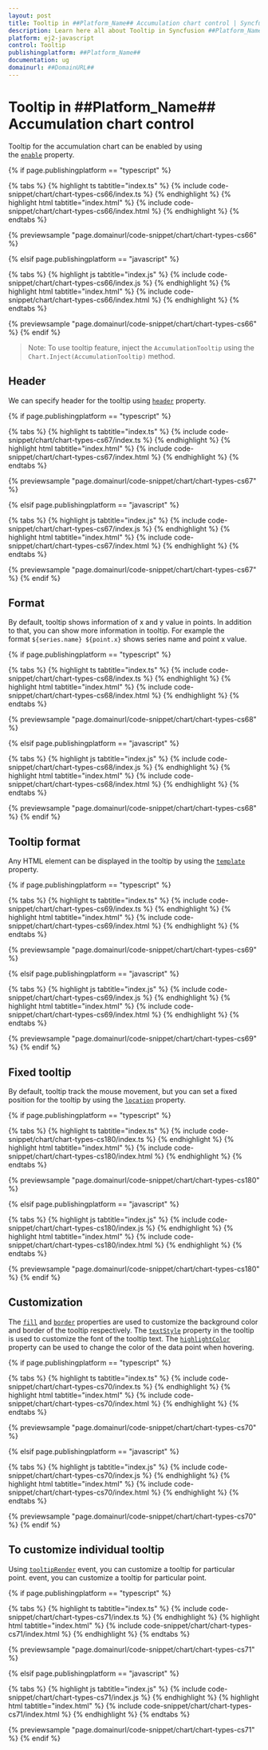 ```yaml
---
layout: post
title: Tooltip in ##Platform_Name## Accumulation chart control | Syncfusion
description: Learn here all about Tooltip in Syncfusion ##Platform_Name## Accumulation chart control of Syncfusion Essential JS 2 and more.
platform: ej2-javascript
control: Tooltip 
publishingplatform: ##Platform_Name##
documentation: ug
domainurl: ##DomainURL##
---
```


# Tooltip in ##Platform_Name## Accumulation chart control

Tooltip for the accumulation chart can be enabled by using the [`enable`](../api/accumulation-chart/tooltipSettingsModel/#enable) property.

{% if page.publishingplatform == "typescript" %}

{% tabs %}
{% highlight ts tabtitle="index.ts" %}
{% include code-snippet/chart/chart-types-cs66/index.ts %}
{% endhighlight %}
{% highlight html tabtitle="index.html" %}
{% include code-snippet/chart/chart-types-cs66/index.html %}
{% endhighlight %}
{% endtabs %}
        
{% previewsample "page.domainurl/code-snippet/chart/chart-types-cs66" %}

{% elsif page.publishingplatform == "javascript" %}

{% tabs %}
{% highlight js tabtitle="index.js" %}
{% include code-snippet/chart/chart-types-cs66/index.js %}
{% endhighlight %}
{% highlight html tabtitle="index.html" %}
{% include code-snippet/chart/chart-types-cs66/index.html %}
{% endhighlight %}
{% endtabs %}

{% previewsample "page.domainurl/code-snippet/chart/chart-types-cs66" %}
{% endif %}

>Note: To use tooltip feature, inject the `AccumulationTooltip` using the `Chart.Inject(AccumulationTooltip)` method.

## Header

We can specify header for the tooltip using [`header`](../api/accumulation-chart/tooltipSettingsModel/#header) property.

{% if page.publishingplatform == "typescript" %}

{% tabs %}
{% highlight ts tabtitle="index.ts" %}
{% include code-snippet/chart/chart-types-cs67/index.ts %}
{% endhighlight %}
{% highlight html tabtitle="index.html" %}
{% include code-snippet/chart/chart-types-cs67/index.html %}
{% endhighlight %}
{% endtabs %}
        
{% previewsample "page.domainurl/code-snippet/chart/chart-types-cs67" %}

{% elsif page.publishingplatform == "javascript" %}

{% tabs %}
{% highlight js tabtitle="index.js" %}
{% include code-snippet/chart/chart-types-cs67/index.js %}
{% endhighlight %}
{% highlight html tabtitle="index.html" %}
{% include code-snippet/chart/chart-types-cs67/index.html %}
{% endhighlight %}
{% endtabs %}

{% previewsample "page.domainurl/code-snippet/chart/chart-types-cs67" %}
{% endif %}

## Format

By default, tooltip shows information of x and y value in points. In addition to that, you can show more information in tooltip. For example the format `${series.name} ${point.x}` shows series name and point x value.

{% if page.publishingplatform == "typescript" %}

{% tabs %}
{% highlight ts tabtitle="index.ts" %}
{% include code-snippet/chart/chart-types-cs68/index.ts %}
{% endhighlight %}
{% highlight html tabtitle="index.html" %}
{% include code-snippet/chart/chart-types-cs68/index.html %}
{% endhighlight %}
{% endtabs %}
        
{% previewsample "page.domainurl/code-snippet/chart/chart-types-cs68" %}

{% elsif page.publishingplatform == "javascript" %}

{% tabs %}
{% highlight js tabtitle="index.js" %}
{% include code-snippet/chart/chart-types-cs68/index.js %}
{% endhighlight %}
{% highlight html tabtitle="index.html" %}
{% include code-snippet/chart/chart-types-cs68/index.html %}
{% endhighlight %}
{% endtabs %}

{% previewsample "page.domainurl/code-snippet/chart/chart-types-cs68" %}
{% endif %}

## Tooltip format

Any HTML element can be displayed in the tooltip by using the [`template`](../api/accumulation-chart/tooltipSettingsModel/#template) property.

{% if page.publishingplatform == "typescript" %}

{% tabs %}
{% highlight ts tabtitle="index.ts" %}
{% include code-snippet/chart/chart-types-cs69/index.ts %}
{% endhighlight %}
{% highlight html tabtitle="index.html" %}
{% include code-snippet/chart/chart-types-cs69/index.html %}
{% endhighlight %}
{% endtabs %}
        
{% previewsample "page.domainurl/code-snippet/chart/chart-types-cs69" %}

{% elsif page.publishingplatform == "javascript" %}

{% tabs %}
{% highlight js tabtitle="index.js" %}
{% include code-snippet/chart/chart-types-cs69/index.js %}
{% endhighlight %}
{% highlight html tabtitle="index.html" %}
{% include code-snippet/chart/chart-types-cs69/index.html %}
{% endhighlight %}
{% endtabs %}

{% previewsample "page.domainurl/code-snippet/chart/chart-types-cs69" %}
{% endif %}

## Fixed tooltip

By default, tooltip track the mouse movement, but you can set a fixed position for the tooltip by using the [`location`](../api/accumulation-chart/tooltipSettingsModel/#location) property.

{% if page.publishingplatform == "typescript" %}

{% tabs %}
{% highlight ts tabtitle="index.ts" %}
{% include code-snippet/chart/chart-types-cs180/index.ts %}
{% endhighlight %}
{% highlight html tabtitle="index.html" %}
{% include code-snippet/chart/chart-types-cs180/index.html %}
{% endhighlight %}
{% endtabs %}
        
{% previewsample "page.domainurl/code-snippet/chart/chart-types-cs180" %}

{% elsif page.publishingplatform == "javascript" %}

{% tabs %}
{% highlight js tabtitle="index.js" %}
{% include code-snippet/chart/chart-types-cs180/index.js %}
{% endhighlight %}
{% highlight html tabtitle="index.html" %}
{% include code-snippet/chart/chart-types-cs180/index.html %}
{% endhighlight %}
{% endtabs %}

{% previewsample "page.domainurl/code-snippet/chart/chart-types-cs180" %}
{% endif %}

## Customization

The [`fill`](../api/accumulation-chart/tooltipSettingsModel/#fill) and [`border`](../api/accumulation-chart/tooltipSettingsModel/#border) properties are used to customize the background color and border of the tooltip respectively. The [`textStyle`](../api/accumulation-chart/tooltipSettingsModel/#textstyle) property in the tooltip is used to customize the font of the tooltip text. The [`highlightColor`](../api/accumulation-chart/accumulationChartModel/#highlightcolor) property can be used to change the color of the data point when hovering.

{% if page.publishingplatform == "typescript" %}

{% tabs %}
{% highlight ts tabtitle="index.ts" %}
{% include code-snippet/chart/chart-types-cs70/index.ts %}
{% endhighlight %}
{% highlight html tabtitle="index.html" %}
{% include code-snippet/chart/chart-types-cs70/index.html %}
{% endhighlight %}
{% endtabs %}
        
{% previewsample "page.domainurl/code-snippet/chart/chart-types-cs70" %}

{% elsif page.publishingplatform == "javascript" %}

{% tabs %}
{% highlight js tabtitle="index.js" %}
{% include code-snippet/chart/chart-types-cs70/index.js %}
{% endhighlight %}
{% highlight html tabtitle="index.html" %}
{% include code-snippet/chart/chart-types-cs70/index.html %}
{% endhighlight %}
{% endtabs %}

{% previewsample "page.domainurl/code-snippet/chart/chart-types-cs70" %}
{% endif %}

## To customize individual tooltip

Using [`tooltipRender`](../api/accumulation-chart/iAccTooltipRenderEventArgs/) event, you can customize a tooltip for particular point. event, you can customize a tooltip for particular point.

{% if page.publishingplatform == "typescript" %}

{% tabs %}
{% highlight ts tabtitle="index.ts" %}
{% include code-snippet/chart/chart-types-cs71/index.ts %}
{% endhighlight %}
{% highlight html tabtitle="index.html" %}
{% include code-snippet/chart/chart-types-cs71/index.html %}
{% endhighlight %}
{% endtabs %}
        
{% previewsample "page.domainurl/code-snippet/chart/chart-types-cs71" %}

{% elsif page.publishingplatform == "javascript" %}

{% tabs %}
{% highlight js tabtitle="index.js" %}
{% include code-snippet/chart/chart-types-cs71/index.js %}
{% endhighlight %}
{% highlight html tabtitle="index.html" %}
{% include code-snippet/chart/chart-types-cs71/index.html %}
{% endhighlight %}
{% endtabs %}

{% previewsample "page.domainurl/code-snippet/chart/chart-types-cs71" %}
{% endif %}
